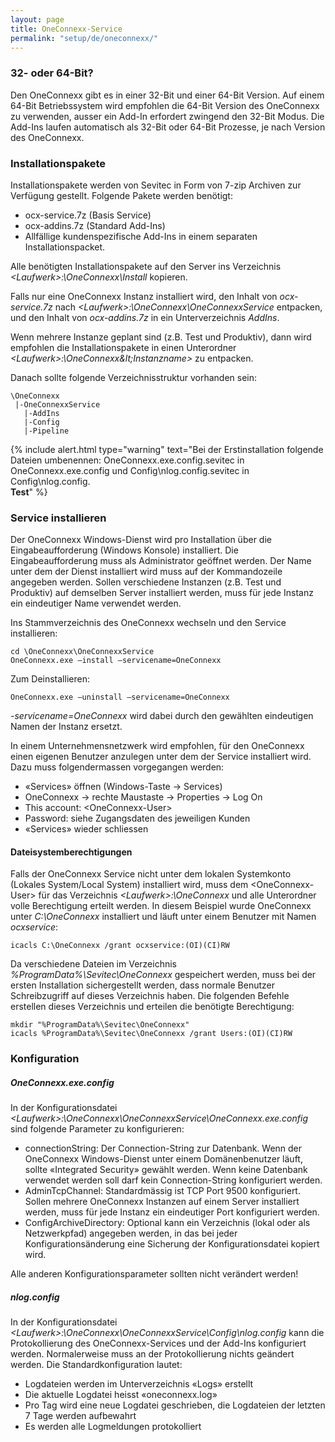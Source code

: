 ```yaml
---
layout: page
title: OneConnexx-Service
permalink: "setup/de/oneconnexx/"
---
```


### 32- oder 64-Bit?

Den OneConnexx gibt es in einer 32-Bit und einer 64-Bit Version. Auf einem 64-Bit Betriebssystem wird empfohlen die 64-Bit 
Version des OneConnexx zu verwenden, ausser ein Add-In erfordert zwingend den 32-Bit Modus. Die Add-Ins laufen automatisch als
32-Bit oder 64-Bit Prozesse, je nach Version des OneConnexx.

### Installationspakete

Installationspakete werden von Sevitec in Form von 7-zip Archiven zur Verfügung gestellt. Folgende Pakete werden benötigt:

* ocx-service.7z (Basis Service)
* ocx-addins.7z (Standard Add-Ins)
* Allfällige kundenspezifische Add-Ins in einem separaten Installationspacket.

Alle benötigten Installationspakete auf den Server ins Verzeichnis *&lt;Laufwerk&gt;:\OneConnexx\Install* kopieren.

Falls nur eine OneConnexx Instanz installiert wird, den Inhalt von *ocx-service.7z* nach *&lt;Laufwerk&gt;:\OneConnexx\OneConnexxService* entpacken, und den Inhalt von *ocx-addins.7z* in ein Unterverzeichnis *AddIns*.

Wenn mehrere Instanze geplant sind (z.B. Test und Produktiv), dann wird empfohlen die Installationspakete in einen Unterordner
*&lt;Laufwerk&gt;:\OneConnexx\&lt;Instanzname&gt;* zu entpacken.

Danach sollte folgende Verzeichnisstruktur vorhanden sein:

```
\OneConnexx
 |-OneConnexxService
   |-AddIns 
   |-Config
   |-Pipeline
```

{% include alert.html type="warning" text="Bei der Erstinstallation folgende Dateien umbenennen: OneConnexx.exe.config.sevitec in OneConnexx.exe.config und Config\nlog.config.sevitec in Config\nlog.config. <br/><b>Test</b>" %}

### Service installieren

Der OneConnexx Windows-Dienst wird pro Installation über die Eingabeaufforderung (Windows Konsole) installiert.
Die Eingabeaufforderung muss als Administrator geöffnet werden. Der Name unter dem der Dienst installiert wird
muss auf der Kommandozeile angegeben werden. Sollen verschiedene Instanzen (z.B. Test und Produktiv) auf demselben
Server installiert werden, muss für jede Instanz ein eindeutiger Name verwendet werden.

Ins Stammverzeichnis des OneConnexx wechseln und den Service installieren:

```
cd \OneConnexx\OneConnexxService
OneConnexx.exe –install –servicename=OneConnexx
```

Zum Deinstallieren:

```
OneConnexx.exe –uninstall –servicename=OneConnexx
```

_-servicename=OneConnexx_ wird dabei durch den gewählten eindeutigen Namen der Instanz ersetzt.

In einem Unternehmensnetzwerk wird empfohlen, für den OneConnexx einen eigenen Benutzer anzulegen unter dem der
Service installiert wird. Dazu muss folgendermassen vorgegangen werden:

* «Services» öffnen (Windows-Taste -> Services)
* OneConnexx -> rechte Maustaste -> Properties -> Log On
* This account: &lt;OneConnexx-User&gt;
* Password: siehe Zugangsdaten des jeweiligen Kunden
* «Services» wieder schliessen

#### Dateisystemberechtigungen

Falls der OneConnexx Service nicht unter dem lokalen Systemkonto (Lokales System/Local System) installiert wird, muss dem  &lt;OneConnexx-User&gt; für das Verzeichnis *&lt;Laufwerk&gt;:\OneConnexx* und alle Unterordner volle Berechtigung erteilt werden. In diesem Beispiel wurde OneConnexx unter *C:\OneConnexx* installiert und läuft unter einem Benutzer mit Namen *ocxservice*:

```
icacls C:\OneConnexx /grant ocxservice:(OI)(CI)RW
```

Da verschiedene Dateien im Verzeichnis *%ProgramData%\Sevitec\OneConnexx* gespeichert werden, muss bei der ersten Installation sichergestellt werden, dass normale Benutzer Schreibzugriff auf dieses Verzeichnis haben. Die folgenden Befehle erstellen dieses Verzeichnis und erteilen die benötigte Berechtigung:

```
mkdir "%ProgramData%\Sevitec\OneConnexx"
icacls %ProgramData%\Sevitec\OneConnexx /grant Users:(OI)(CI)RW
```

### Konfiguration

##### OneConnexx.exe.config

In der Konfigurationsdatei *&lt;Laufwerk&gt;:\OneConnexx\OneConnexxService\OneConnexx.exe.config* sind folgende Parameter zu konfigurieren:

* connectionString: Der Connection-String zur Datenbank. Wenn der OneConnexx Windows-Dienst unter einem Domänenbenutzer läuft, sollte «Integrated Security» gewählt werden. Wenn keine Datenbank verwendet werden soll darf kein Connection-String konfiguriert werden.
* AdminTcpChannel: Standardmässig ist TCP Port 9500 konfiguriert. Sollen mehrere OneConnexx Instanzen auf einem Server installiert werden, muss für jede Instanz ein eindeutiger Port konfiguriert werden.
* ConfigArchiveDirectory: Optional kann ein Verzeichnis (lokal oder als Netzwerkpfad) angegeben werden, in das bei jeder Konfigurationsänderung eine Sicherung der Konfigurationsdatei kopiert wird.

Alle anderen Konfigurationsparameter sollten nicht verändert werden!

##### nlog.config

In der Konfigurationsdatei *&lt;Laufwerk&gt;:\OneConnexx\OneConnexxService\Config\nlog.config* kann die Protokollierung des OneConnexx-Services
und der Add-Ins konfiguriert werden. Normalerweise muss an der Protokollierung nichts geändert werden.
Die Standardkonfiguration lautet:

* Logdateien werden im Unterverzeichnis «Logs» erstellt
* Die aktuelle Logdatei heisst «oneconnexx.log»
* Pro Tag wird eine neue Logdatei geschrieben, die Logdateien der letzten 7 Tage werden aufbewahrt
* Es werden alle Logmeldungen protokolliert
